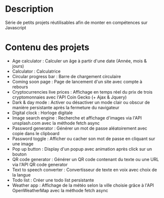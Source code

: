 # Description
Série de petits projets réutilisables afin de monter en compétences sur Javascript
# Contenu des projets
- Age calculator : Calculer un âge à partir d'une date (Année, mois & jours)
- Calculator : Calculatrice
- Circular progress bar : Barre de chargement circulaire
- Coming soon page : Page de lancement d'un site avec compte à rebours
- Cryptocurrencies live prices : Affichage en temps réel du prix de trois cryptomonnaies avec l'API Coin Gecko (+ Ajax & Jquery)
- Dark & day mode : Activer ou désactiver un mode clair ou obscur de manière persistante après la fermeture du navigateur
- Digital clock : Horloge digitale
- Image search engine : Recherche et affichage d'images via l'API unsplash.com avec la méthode fetch async
- Password generator : Générer un mot de passe aléatoirement avec copie dans le clipboard
- Password toggle : Afficher ou cacher son mot de passe en cliquant sur une image
- Pop up button : Display d'un popup avec animation après click sur un bouton
- QR code generator : Générer un QR code contenant du texte ou une URL via l'API QR code generator
- Text to speech converter : Convertisseur de texte en voix avec choix de la langue
- Todo list : Créer une todo list persistante
- Weather app : Affichage de la météo selon la ville choisie grâce à l'API OpenWeatherMap avec la méthode fetch async

